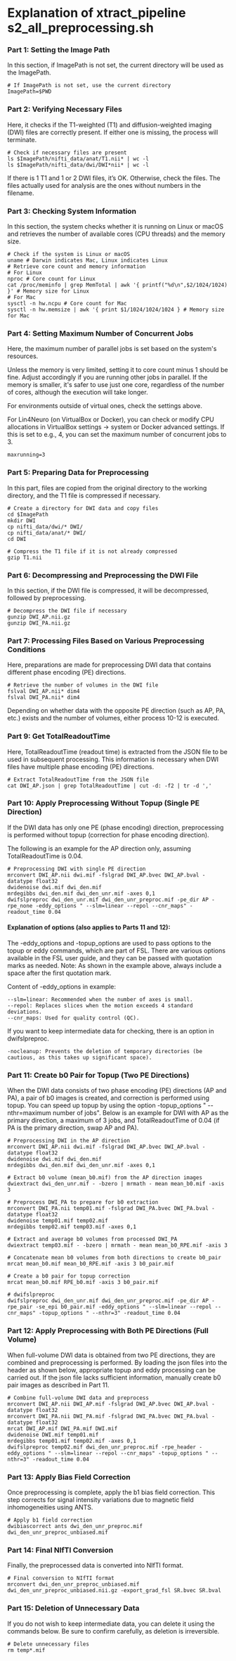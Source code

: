 # Explanation of xtract_pipeline s2_all_preprocessing.sh
### Part 1: Setting the Image Path
In this section, if ImagePath is not set, the current directory will be used as the ImagePath.
```
# If ImagePath is not set, use the current directory
ImagePath=$PWD
```
### Part 2: Verifying Necessary Files
Here, it checks if the T1-weighted (T1) and diffusion-weighted imaging (DWI) files are correctly present. If either one is missing, the process will terminate.
```
# Check if necessary files are present
ls $ImagePath/nifti_data/anat/T1.nii* | wc -l
ls $ImagePath/nifti_data/dwi/DWI*nii* | wc -l
```
If there is 1 T1 and 1 or 2 DWI files, it’s OK. Otherwise, check the files. The files actually used for analysis are the ones without numbers in the filename.

### Part 3: Checking System Information
In this section, the system checks whether it is running on Linux or macOS and retrieves the number of available cores (CPU threads) and the memory size.
```
# Check if the system is Linux or macOS
uname # Darwin indicates Mac, Linux indicates Linux
# Retrieve core count and memory information
# For Linux
nproc # Core count for Linux
cat /proc/meminfo | grep MemTotal | awk '{ printf("%d\n",$2/1024/1024) }' # Memory size for Linux
# For Mac
sysctl -n hw.ncpu # Core count for Mac
sysctl -n hw.memsize | awk '{ print $1/1024/1024/1024 } # Memory size for Mac
```
### Part 4: Setting Maximum Number of Concurrent Jobs
Here, the maximum number of parallel jobs is set based on the system's resources.

Unless the memory is very limited, setting it to core count minus 1 should be fine. Adjust accordingly if you are running other jobs in parallel. If the memory is smaller, it's safer to use just one core, regardless of the number of cores, although the execution will take longer.

For environments outside of virtual ones, check the settings above.

For Lin4Neuro (on VirtualBox or Docker), you can check or modify CPU allocations in VirtualBox settings → system or Docker advanced settings. If this is set to e.g., 4, you can set the maximum number of concurrent jobs to 3.
```
maxrunning=3
```
### Part 5: Preparing Data for Preprocessing
In this part, files are copied from the original directory to the working directory, and the T1 file is compressed if necessary.
```
# Create a directory for DWI data and copy files
cd $ImagePath
mkdir DWI
cp nifti_data/dwi/* DWI/
cp nifti_data/anat/* DWI/
cd DWI

# Compress the T1 file if it is not already compressed
gzip T1.nii
```
### Part 6: Decompressing and Preprocessing the DWI File
In this section, if the DWI file is compressed, it will be decompressed, followed by preprocessing.
```
# Decompress the DWI file if necessary
gunzip DWI_AP.nii.gz
gunzip DWI_PA.nii.gz
```
### Part 7: Processing Files Based on Various Preprocessing Conditions
Here, preparations are made for preprocessing DWI data that contains different phase encoding (PE) directions.
```
# Retrieve the number of volumes in the DWI file
fslval DWI_AP.nii* dim4
fslval DWI_PA.nii* dim4
```
Depending on whether data with the opposite PE direction (such as AP, PA, etc.) exists and the number of volumes, either process 10-12 is executed.

### Part 9: Get TotalReadoutTime
Here, TotalReadoutTime (readout time) is extracted from the JSON file to be used in subsequent processing. This information is necessary when DWI files have multiple phase encoding (PE) directions.
```
# Extract TotalReadoutTime from the JSON file
cat DWI_AP.json | grep TotalReadoutTime | cut -d: -f2 | tr -d ','
```
### Part 10: Apply Preprocessing Without Topup (Single PE Direction)
If the DWI data has only one PE (phase encoding) direction, preprocessing is performed without topup (correction for phase encoding direction).

The following is an example for the AP direction only, assuming TotalReadoutTime is 0.04.
```
# Preprocessing DWI with single PE direction
mrconvert DWI_AP.nii dwi.mif -fslgrad DWI_AP.bvec DWI_AP.bval -datatype float32
dwidenoise dwi.mif dwi_den.mif
mrdegibbs dwi_den.mif dwi_den_unr.mif -axes 0,1
dwifslpreproc dwi_den_unr.mif dwi_den_unr_preproc.mif -pe_dir AP -rpe_none -eddy_options " --slm=linear --repol --cnr_maps" -readout_time 0.04
```
#### Explanation of options (also applies to Parts 11 and 12):

The -eddy_options and -topup_options are used to pass options to the topup or eddy commands, which are part of FSL. There are various options available in the FSL user guide, and they can be passed with quotation marks as needed. Note: As shown in the example above, always include a space after the first quotation mark.

Content of -eddy_options in example:
```
--slm=linear: Recommended when the number of axes is small.  
--repol: Replaces slices when the motion exceeds 4 standard deviations.
--cnr_maps: Used for quality control (QC).
```
If you want to keep intermediate data for checking, there is an option in dwifslpreproc.
```
-nocleanup: Prevents the deletion of temporary directories (be cautious, as this takes up significant space).
```
### Part 11: Create b0 Pair for Topup (Two PE Directions)
When the DWI data consists of two phase encoding (PE) directions (AP and PA), a pair of b0 images is created, and correction is performed using topup. You can speed up topup by using the option -topup_options " --nthr=maximum number of jobs". Below is an example for DWI with AP as the primary direction, a maximum of 3 jobs, and TotalReadoutTime of 0.04 (if PA is the primary direction, swap AP and PA).
```
# Preprocessing DWI in the AP direction
mrconvert DWI_AP.nii dwi.mif -fslgrad DWI_AP.bvec DWI_AP.bval -datatype float32
dwidenoise dwi.mif dwi_den.mif
mrdegibbs dwi_den.mif dwi_den_unr.mif -axes 0,1

# Extract b0 volume (mean_b0.mif) from the AP direction images
dwiextract dwi_den_unr.mif - -bzero | mrmath - mean mean_b0.mif -axis 3

# Preprocess DWI_PA to prepare for b0 extraction
mrconvert DWI_PA.nii temp01.mif -fslgrad DWI_PA.bvec DWI_PA.bval -datatype float32
dwidenoise temp01.mif temp02.mif
mrdegibbs temp02.mif temp03.mif -axes 0,1

# Extract and average b0 volumes from processed DWI_PA
dwiextract temp03.mif - -bzero | mrmath - mean mean_b0_RPE.mif -axis 3

# Concatenate mean b0 volumes from both directions to create b0_pair
mrcat mean_b0.mif mean_b0_RPE.mif -axis 3 b0_pair.mif

# Create a b0 pair for topup correction
mrcat mean_b0.mif RPE_b0.mif -axis 3 b0_pair.mif

# dwifslpreproc
dwifslpreproc dwi_den_unr.mif dwi_den_unr_preproc.mif -pe_dir AP -rpe_pair -se_epi b0_pair.mif -eddy_options " --slm=linear --repol --cnr_maps" -topup_options " --nthr=3" -readout_time 0.04
```
### Part 12: Apply Preprocessing with Both PE Directions (Full Volume)
When full-volume DWI data is obtained from two PE directions, they are combined and preprocessing is performed. By loading the json files into the header as shown below, appropriate topup and eddy processing can be carried out. If the json file lacks sufficient information, manually create b0 pair images as described in Part 11.
```
# Combine full-volume DWI data and preprocess
mrconvert DWI_AP.nii DWI_AP.mif -fslgrad DWI_AP.bvec DWI_AP.bval -datatype float32
mrconvert DWI_PA.nii DWI_PA.mif -fslgrad DWI_PA.bvec DWI_PA.bval -datatype float32
mrcat DWI_AP.mif DWI_PA.mif DWI.mif
dwidenoise DWI.mif temp01.mif
mrdegibbs temp01.mif temp02.mif -axes 0,1
dwifslpreproc temp02.mif dwi_den_unr_preproc.mif -rpe_header -eddy_options " --slm=linear --repol --cnr_maps" -topup_options " --nthr=3" -readout_time 0.04
```
### Part 13: Apply Bias Field Correction
Once preprocessing is complete, apply the b1 bias field correction. This step corrects for signal intensity variations due to magnetic field inhomogeneities using ANTS.
```
# Apply b1 field correction
dwibiascorrect ants dwi_den_unr_preproc.mif dwi_den_unr_preproc_unbiased.mif
```
### Part 14: Final NIfTI Conversion
Finally, the preprocessed data is converted into NIfTI format.
```
# Final conversion to NIfTI format
mrconvert dwi_den_unr_preproc_unbiased.mif dwi_den_unr_preproc_unbiased.nii.gz -export_grad_fsl SR.bvec SR.bval
```
### Part 15: Deletion of Unnecessary Data
If you do not wish to keep intermediate data, you can delete it using the commands below. Be sure to confirm carefully, as deletion is irreversible.
```
# Delete unnecessary files
rm temp*.mif
```
